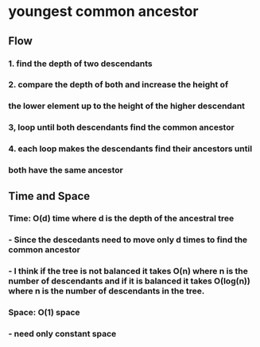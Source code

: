 # youngest common ancestor
## Flow
### 1. find the depth of two descendants
### 2. compare the depth of both and increase the height of 
###    the lower element up to the height of the higher descendant
### 3, loop until both descendants find the common ancestor
### 4. each loop makes the descendants find their ancestors until 
###    both have the same ancestor

## Time and Space
### Time: O(d) time where d is the depth of the ancestral tree
### - Since the descedants need to move only d times to find the common ancestor
###  - I think if the tree is not balanced it takes O(n) where n is the number of descendants and if it is balanced it takes O(log(n)) where n is the number of descendants in the tree. 
### Space: O(1) space
### - need only constant space
